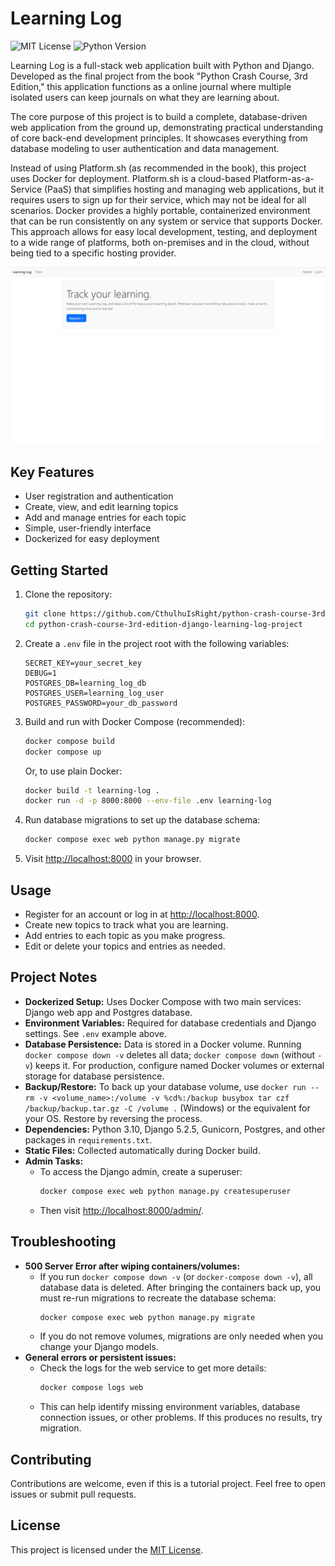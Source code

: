 # Learning Log
![MIT License](https://img.shields.io/badge/license-MIT-green)
![Python Version](https://img.shields.io/badge/python-3.10-blue)

Learning Log is a full-stack web application built with Python and Django. Developed as the final project from the book "Python Crash Course, 3rd Edition," this application functions as a online journal where multiple isolated users can keep journals on what they are learning about.

The core purpose of this project is to build a complete, database-driven web application from the ground up, demonstrating practical understanding of core back-end development principles. It showcases everything from database modeling to user authentication and data management.

Instead of using Platform.sh (as recommended in the book), this project uses Docker for deployment. Platform.sh is a cloud-based Platform-as-a-Service (PaaS) that simplifies hosting and managing web applications, but it requires users to sign up for their service, which may not be ideal for all scenarios. Docker provides a highly portable, containerized environment that can be run consistently on any system or service that supports Docker. This approach allows for easy local development, testing, and deployment to a wide range of platforms, both on-premises and in the cloud, without being tied to a specific hosting provider.

![Project Screenshot](./webpage_screenshot.png)
## Key Features
- User registration and authentication
- Create, view, and edit learning topics
- Add and manage entries for each topic
- Simple, user-friendly interface
- Dockerized for easy deployment

## Getting Started
1. Clone the repository:
	```sh
	git clone https://github.com/CthulhuIsRight/python-crash-course-3rd-edition-django-learning-log-project.git
	cd python-crash-course-3rd-edition-django-learning-log-project
	```
2. Create a `.env` file in the project root with the following variables:
	```env
	SECRET_KEY=your_secret_key
	DEBUG=1
	POSTGRES_DB=learning_log_db
	POSTGRES_USER=learning_log_user
	POSTGRES_PASSWORD=your_db_password
	```
3. Build and run with Docker Compose (recommended):
	```sh
	docker compose build
	docker compose up
	```
	Or, to use plain Docker:
	```sh
	docker build -t learning-log .
	docker run -d -p 8000:8000 --env-file .env learning-log
	```
4. Run database migrations to set up the database schema:
	```sh
	docker compose exec web python manage.py migrate
	```
5. Visit [http://localhost:8000](http://localhost:8000) in your browser.

## Usage
- Register for an account or log in at [http://localhost:8000](http://localhost:8000).
- Create new topics to track what you are learning.
- Add entries to each topic as you make progress.
- Edit or delete your topics and entries as needed.

## Project Notes
- **Dockerized Setup:** Uses Docker Compose with two main services: Django web app and Postgres database.
- **Environment Variables:** Required for database credentials and Django settings. See `.env` example above.
- **Database Persistence:** Data is stored in a Docker volume. Running `docker compose down -v` deletes all data; `docker compose down` (without `-v`) keeps it. For production, configure named Docker volumes or external storage for database persistence.
- **Backup/Restore:** To back up your database volume, use `docker run --rm -v <volume_name>:/volume -v %cd%:/backup busybox tar czf /backup/backup.tar.gz -C /volume .` (Windows) or the equivalent for your OS. Restore by reversing the process.
- **Dependencies:** Python 3.10, Django 5.2.5, Gunicorn, Postgres, and other packages in `requirements.txt`.
- **Static Files:** Collected automatically during Docker build.
- **Admin Tasks:**
	- To access the Django admin, create a superuser:
		```sh
		docker compose exec web python manage.py createsuperuser
		```
	- Then visit [http://localhost:8000/admin/](http://localhost:8000/admin/).

## Troubleshooting
- **500 Server Error after wiping containers/volumes:**
	- If you run `docker compose down -v` (or `docker-compose down -v`), all database data is deleted. After bringing the containers back up, you must re-run migrations to recreate the database schema:
		```sh
		docker compose exec web python manage.py migrate
		```
	- If you do not remove volumes, migrations are only needed when you change your Django models.
- **General errors or persistent issues:**
	- Check the logs for the web service to get more details:
		```sh
		docker compose logs web
		```
	- This can help identify missing environment variables, database connection issues, or other problems. If this produces no results, try migration.

## Contributing
Contributions are welcome, even if this is a tutorial project. Feel free to open issues or submit pull requests.

## License
This project is licensed under the [MIT License](LICENSE).